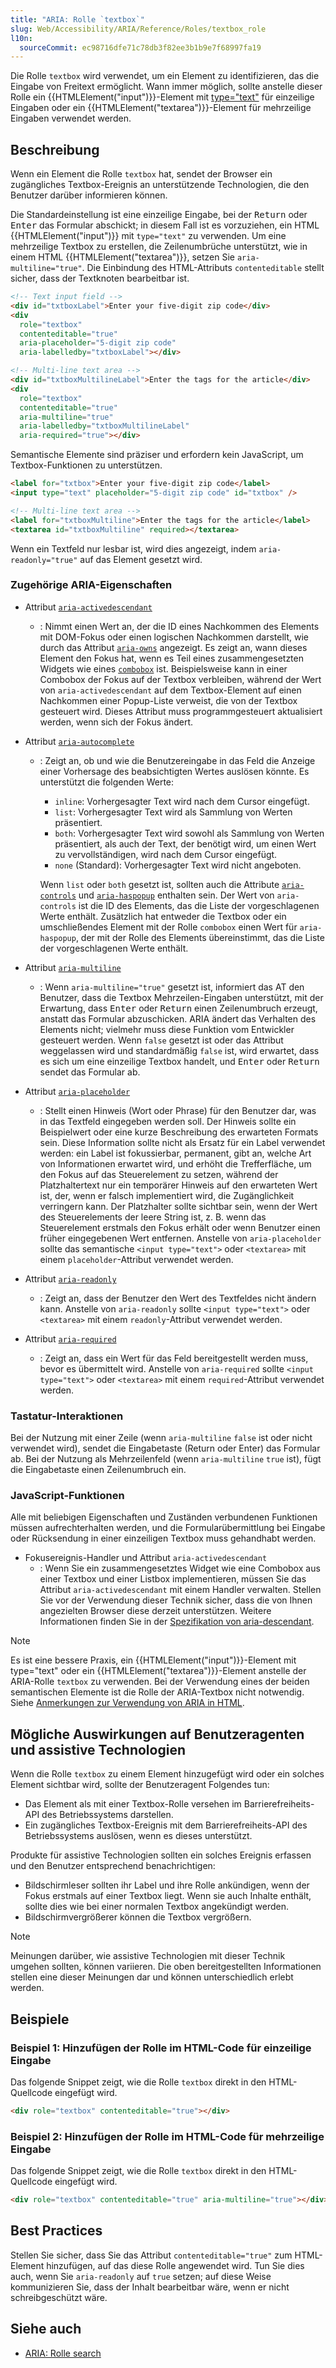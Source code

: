 ```yaml
---
title: "ARIA: Rolle `textbox`"
slug: Web/Accessibility/ARIA/Reference/Roles/textbox_role
l10n:
  sourceCommit: ec98716dfe71c78db3f82ee3b1b9e7f68997fa19
---
```


Die Rolle `textbox` wird verwendet, um ein Element zu identifizieren, das die Eingabe von Freitext ermöglicht. Wann immer möglich, sollte anstelle dieser Rolle ein {{HTMLElement("input")}}-Element mit [type="text"](/de/docs/Web/HTML/Element/input/text) für einzeilige Eingaben oder ein {{HTMLElement("textarea")}}-Element für mehrzeilige Eingaben verwendet werden.

## Beschreibung

Wenn ein Element die Rolle `textbox` hat, sendet der Browser ein zugängliches Textbox-Ereignis an unterstützende Technologien, die den Benutzer darüber informieren können.

Die Standardeinstellung ist eine einzeilige Eingabe, bei der <kbd>Return</kbd> oder <kbd>Enter</kbd> das Formular abschickt; in diesem Fall ist es vorzuziehen, ein HTML {{HTMLElement("input")}} mit `type="text"` zu verwenden. Um eine mehrzeilige Textbox zu erstellen, die Zeilenumbrüche unterstützt, wie in einem HTML {{HTMLElement("textarea")}}, setzen Sie `aria-multiline="true"`. Die Einbindung des HTML-Attributs `contenteditable` stellt sicher, dass der Textknoten bearbeitbar ist.

```html
<!-- Text input field -->
<div id="txtboxLabel">Enter your five-digit zip code</div>
<div
  role="textbox"
  contenteditable="true"
  aria-placeholder="5-digit zip code"
  aria-labelledby="txtboxLabel"></div>

<!-- Multi-line text area -->
<div id="txtboxMultilineLabel">Enter the tags for the article</div>
<div
  role="textbox"
  contenteditable="true"
  aria-multiline="true"
  aria-labelledby="txtboxMultilineLabel"
  aria-required="true"></div>
```

Semantische Elemente sind präziser und erfordern kein JavaScript, um Textbox-Funktionen zu unterstützen.

```html
<label for="txtbox">Enter your five-digit zip code</label>
<input type="text" placeholder="5-digit zip code" id="txtbox" />

<!-- Multi-line text area -->
<label for="txtboxMultiline">Enter the tags for the article</label>
<textarea id="txtboxMultiline" required></textarea>
```

Wenn ein Textfeld nur lesbar ist, wird dies angezeigt, indem `aria-readonly="true"` auf das Element gesetzt wird.

### Zugehörige ARIA-Eigenschaften

- Attribut [`aria-activedescendant`](/de/docs/Web/Accessibility/ARIA/Reference/Attributes/aria-activedescendant)
  - : Nimmt einen Wert an, der die ID eines Nachkommen des Elements mit DOM-Fokus oder einen logischen Nachkommen darstellt, wie durch das Attribut [`aria-owns`](/de/docs/Web/Accessibility/ARIA/Reference/Attributes/aria-owns) angezeigt. Es zeigt an, wann dieses Element den Fokus hat, wenn es Teil eines zusammengesetzten Widgets wie eines [`combobox`](/de/docs/Web/Accessibility/ARIA/Reference/Roles/combobox_role) ist. Beispielsweise kann in einer Combobox der Fokus auf der Textbox verbleiben, während der Wert von `aria-activedescendant` auf dem Textbox-Element auf einen Nachkommen einer Popup-Liste verweist, die von der Textbox gesteuert wird. Dieses Attribut muss programmgesteuert aktualisiert werden, wenn sich der Fokus ändert.
- Attribut [`aria-autocomplete`](/de/docs/Web/Accessibility/ARIA/Reference/Attributes/aria-autocomplete)

  - : Zeigt an, ob und wie die Benutzereingabe in das Feld die Anzeige einer Vorhersage des beabsichtigten Wertes auslösen könnte. Es unterstützt die folgenden Werte:

    - `inline`: Vorhergesagter Text wird nach dem Cursor eingefügt.
    - `list`: Vorhergesagter Text wird als Sammlung von Werten präsentiert.
    - `both`: Vorhergesagter Text wird sowohl als Sammlung von Werten präsentiert, als auch der Text, der benötigt wird, um einen Wert zu vervollständigen, wird nach dem Cursor eingefügt.
    - `none` (Standard): Vorhergesagter Text wird nicht angeboten.

    Wenn `list` oder `both` gesetzt ist, sollten auch die Attribute [`aria-controls`](/de/docs/Web/Accessibility/ARIA/Reference/Attributes/aria-controls) und [`aria-haspopup`](/de/docs/Web/Accessibility/ARIA/Reference/Attributes/aria-haspopup) enthalten sein. Der Wert von `aria-controls` ist die ID des Elements, das die Liste der vorgeschlagenen Werte enthält. Zusätzlich hat entweder die Textbox oder ein umschließendes Element mit der Rolle `combobox` einen Wert für `aria-haspopup`, der mit der Rolle des Elements übereinstimmt, das die Liste der vorgeschlagenen Werte enthält.

- Attribut [`aria-multiline`](/de/docs/Web/Accessibility/ARIA/Reference/Attributes/aria-multiline)

  - : Wenn `aria-multiline="true"` gesetzt ist, informiert das AT den Benutzer, dass die Textbox Mehrzeilen-Eingaben unterstützt, mit der Erwartung, dass <kbd>Enter</kbd> oder <kbd>Return</kbd> einen Zeilenumbruch erzeugt, anstatt das Formular abzuschicken. ARIA ändert das Verhalten des Elements nicht; vielmehr muss diese Funktion vom Entwickler gesteuert werden. Wenn `false` gesetzt ist oder das Attribut weggelassen wird und standardmäßig `false` ist, wird erwartet, dass es sich um eine einzeilige Textbox handelt, und <kbd>Enter</kbd> oder <kbd>Return</kbd> sendet das Formular ab.

- Attribut [`aria-placeholder`](/de/docs/Web/Accessibility/ARIA/Reference/Attributes/aria-placeholder)
  - : Stellt einen Hinweis (Wort oder Phrase) für den Benutzer dar, was in das Textfeld eingegeben werden soll. Der Hinweis sollte ein Beispielwert oder eine kurze Beschreibung des erwarteten Formats sein. Diese Information sollte nicht als Ersatz für ein Label verwendet werden: ein Label ist fokussierbar, permanent, gibt an, welche Art von Informationen erwartet wird, und erhöht die Trefferfläche, um den Fokus auf das Steuerelement zu setzen, während der Platzhaltertext nur ein temporärer Hinweis auf den erwarteten Wert ist, der, wenn er falsch implementiert wird, die Zugänglichkeit verringern kann. Der Platzhalter sollte sichtbar sein, wenn der Wert des Steuerelements der leere String ist, z. B. wenn das Steuerelement erstmals den Fokus erhält oder wenn Benutzer einen früher eingegebenen Wert entfernen. Anstelle von `aria-placeholder` sollte das semantische `<input type="text">` oder `<textarea>` mit einem `placeholder`-Attribut verwendet werden.
- Attribut [`aria-readonly`](/de/docs/Web/Accessibility/ARIA/Reference/Attributes/aria-readonly)
  - : Zeigt an, dass der Benutzer den Wert des Textfeldes nicht ändern kann. Anstelle von `aria-readonly` sollte `<input type="text">` oder `<textarea>` mit einem `readonly`-Attribut verwendet werden.
- Attribut [`aria-required`](/de/docs/Web/Accessibility/ARIA/Reference/Attributes/aria-required)
  - : Zeigt an, dass ein Wert für das Feld bereitgestellt werden muss, bevor es übermittelt wird. Anstelle von `aria-required` sollte `<input type="text">` oder `<textarea>` mit einem `required`-Attribut verwendet werden.

### Tastatur-Interaktionen

Bei der Nutzung mit einer Zeile (wenn `aria-multiline` `false` ist oder nicht verwendet wird), sendet die Eingabetaste (Return oder Enter) das Formular ab. Bei der Nutzung als Mehrzeilenfeld (wenn `aria-multiline` `true` ist), fügt die Eingabetaste einen Zeilenumbruch ein.

### JavaScript-Funktionen

Alle mit beliebigen Eigenschaften und Zuständen verbundenen Funktionen müssen aufrechterhalten werden, und die Formularübermittlung bei Eingabe oder Rücksendung in einer einzeiligen Textbox muss gehandhabt werden.

- Fokusereignis-Handler und Attribut `aria-activedescendant`
  - : Wenn Sie ein zusammengesetztes Widget wie eine Combobox aus einer Textbox und einer Listbox implementieren, müssen Sie das Attribut `aria-activedescendant` mit einem Handler verwalten. Stellen Sie vor der Verwendung dieser Technik sicher, dass die von Ihnen angezielten Browser diese derzeit unterstützen. Weitere Informationen finden Sie in der [Spezifikation von aria-descendant](https://www.w3.org/TR/wai-aria-1.1/#aria-activedescendant).

> [!NOTE]
> Es ist eine bessere Praxis, ein {{HTMLElement("input")}}-Element mit type="text" oder ein {{HTMLElement("textarea")}}-Element anstelle der ARIA-Rolle `textbox` zu verwenden. Bei der Verwendung eines der beiden semantischen Elemente ist die Rolle der ARIA-Textbox nicht notwendig. Siehe [Anmerkungen zur Verwendung von ARIA in HTML](https://www.w3.org/TR/aria-in-html/).

## Mögliche Auswirkungen auf Benutzeragenten und assistive Technologien

Wenn die Rolle `textbox` zu einem Element hinzugefügt wird oder ein solches Element sichtbar wird, sollte der Benutzeragent Folgendes tun:

- Das Element als mit einer Textbox-Rolle versehen im Barrierefreiheits-API des Betriebssystems darstellen.
- Ein zugängliches Textbox-Ereignis mit dem Barrierefreiheits-API des Betriebssystems auslösen, wenn es dieses unterstützt.

Produkte für assistive Technologien sollten ein solches Ereignis erfassen und den Benutzer entsprechend benachrichtigen:

- Bildschirmleser sollten ihr Label und ihre Rolle ankündigen, wenn der Fokus erstmals auf einer Textbox liegt. Wenn sie auch Inhalte enthält, sollte dies wie bei einer normalen Textbox angekündigt werden.
- Bildschirmvergrößerer können die Textbox vergrößern.

> [!NOTE]
> Meinungen darüber, wie assistive Technologien mit dieser Technik umgehen sollten, können variieren. Die oben bereitgestellten Informationen stellen eine dieser Meinungen dar und können unterschiedlich erlebt werden.

## Beispiele

### Beispiel 1: Hinzufügen der Rolle im HTML-Code für einzeilige Eingabe

Das folgende Snippet zeigt, wie die Rolle `textbox` direkt in den HTML-Quellcode eingefügt wird.

```html
<div role="textbox" contenteditable="true"></div>
```

### Beispiel 2: Hinzufügen der Rolle im HTML-Code für mehrzeilige Eingabe

Das folgende Snippet zeigt, wie die Rolle `textbox` direkt in den HTML-Quellcode eingefügt wird.

```html
<div role="textbox" contenteditable="true" aria-multiline="true"></div>
```

## Best Practices

Stellen Sie sicher, dass Sie das Attribut `contenteditable="true"` zum HTML-Element hinzufügen, auf das diese Rolle angewendet wird. Tun Sie dies auch, wenn Sie `aria-readonly` auf `true` setzen; auf diese Weise kommunizieren Sie, dass der Inhalt bearbeitbar wäre, wenn er nicht schreibgeschützt wäre.

## Siehe auch

- [ARIA: Rolle search](/de/docs/Web/Accessibility/ARIA/Reference/Roles/search_role)

